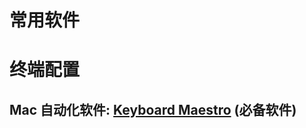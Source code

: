 # 常用软件
# 终端配置
## Mac 自动化软件: [Keyboard Maestro](https://wild-flame.github.io/guides/docs/mac-os-x-setup-guide/Others) (必备软件)
##
